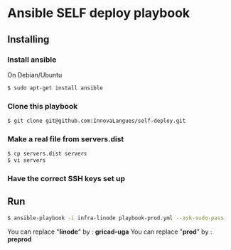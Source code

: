 # Ansible SELF deploy playbook

## Installing

### Install ansible

On Debian/Ubuntu

````bash
$ sudo apt-get install ansible
````

### Clone this playbook

````bash
$ git clone git@github.com:InnovaLangues/self-deploy.git

````

### Make a real file from servers.dist
````bash
$ cp servers.dist servers
$ vi servers
````

### Have the correct SSH keys set up

## Run

````bash
$ ansible-playbook -i infra-linode playbook-prod.yml --ask-sudo-pass
````

You can replace "**linode**" by : **gricad-uga**
You can replace "**prod**" by : **preprod**

